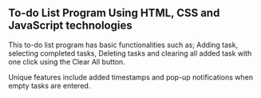 ## To-do List Program Using HTML, CSS and JavaScript technologies

This to-do list program has basic functionalities such as; Adding task, selecting completed tasks, Deleting tasks and clearing all added task with one click using the Clear All button.

Unique features include added timestamps and pop-up notifications when empty tasks are entered.